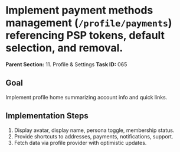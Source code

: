 # Implement payment methods management (`/profile/payments`) referencing PSP tokens, default selection, and removal.

**Parent Section:** 11. Profile & Settings
**Task ID:** 065

## Goal
Implement profile home summarizing account info and quick links.

## Implementation Steps
1. Display avatar, display name, persona toggle, membership status.
2. Provide shortcuts to addresses, payments, notifications, support.
3. Fetch data via profile provider with optimistic updates.
